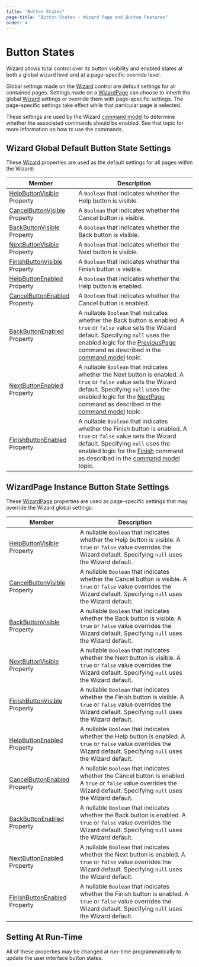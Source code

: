 ```yaml
---
title: "Button States"
page-title: "Button States - Wizard Page and Button Features"
order: 4
---
```

# Button States

Wizard allows total control over its button visibility and enabled states at both a global wizard level and at a page-specific override level.

Global settings made on the [Wizard](xref:@ActiproUIRoot.Controls.Wizard.Wizard) control are default settings for all contained pages.  Settings made on a [WizardPage](xref:@ActiproUIRoot.Controls.Wizard.WizardPage) can choose to inherit the global [Wizard](xref:@ActiproUIRoot.Controls.Wizard.Wizard) settings or override them with page-specific settings.  The page-specific settings take effect while that particular page is selected.

These settings are used by the Wizard [command model](../navigation-features/command-model.md) to determine whether the associated commands should be enabled.  See that topic for more information on how to use the commands.

## Wizard Global Default Button State Settings

These [Wizard](xref:@ActiproUIRoot.Controls.Wizard.Wizard) properties are used as the default settings for all pages within the Wizard:

| Member | Description |
|-----|-----|
| [HelpButtonVisible](xref:@ActiproUIRoot.Controls.Wizard.Wizard.HelpButtonVisible) Property | A `Boolean` that indicates whether the Help button is visible. |
| [CancelButtonVisible](xref:@ActiproUIRoot.Controls.Wizard.Wizard.CancelButtonVisible) Property | A `Boolean` that indicates whether the Cancel button is visible. |
| [BackButtonVisible](xref:@ActiproUIRoot.Controls.Wizard.Wizard.BackButtonVisible) Property | A `Boolean` that indicates whether the Back button is visible. |
| [NextButtonVisible](xref:@ActiproUIRoot.Controls.Wizard.Wizard.NextButtonVisible) Property | A `Boolean` that indicates whether the Next button is visible. |
| [FinishButtonVisible](xref:@ActiproUIRoot.Controls.Wizard.Wizard.FinishButtonVisible) Property | A `Boolean` that indicates whether the Finish button is visible. |
| [HelpButtonEnabled](xref:@ActiproUIRoot.Controls.Wizard.Wizard.HelpButtonEnabled) Property | A `Boolean` that indicates whether the Help button is enabled. |
| [CancelButtonEnabled](xref:@ActiproUIRoot.Controls.Wizard.Wizard.CancelButtonEnabled) Property | A `Boolean` that indicates whether the Cancel button is enabled. |
| [BackButtonEnabled](xref:@ActiproUIRoot.Controls.Wizard.Wizard.BackButtonEnabled) Property | A nullable `Boolean` that indicates whether the Back button is enabled.  A `true` or `false` value sets the Wizard default.  Specifying `null` uses the enabled logic for the [PreviousPage](xref:@ActiproUIRoot.Controls.Wizard.WizardCommands.PreviousPage) command as described in the [command model](../navigation-features/command-model.md) topic. |
| [NextButtonEnabled](xref:@ActiproUIRoot.Controls.Wizard.Wizard.NextButtonEnabled) Property | A nullable `Boolean` that indicates whether the Next button is enabled.  A `true` or `false` value sets the Wizard default.  Specifying `null` uses the enabled logic for the [NextPage](xref:@ActiproUIRoot.Controls.Wizard.WizardCommands.NextPage) command as described in the [command model](../navigation-features/command-model.md) topic. |
| [FinishButtonEnabled](xref:@ActiproUIRoot.Controls.Wizard.Wizard.FinishButtonEnabled) Property | A nullable `Boolean` that indicates whether the Finish button is enabled.  A `true` or `false` value sets the Wizard default.  Specifying `null` uses the enabled logic for the [Finish](xref:@ActiproUIRoot.Controls.Wizard.WizardCommands.Finish) command as described in the [command model](../navigation-features/command-model.md) topic. |

## WizardPage Instance Button State Settings

These [WizardPage](xref:@ActiproUIRoot.Controls.Wizard.WizardPage) properties are used as page-specific settings that may override the Wizard global settings:

| Member | Description |
|-----|-----|
| [HelpButtonVisible](xref:@ActiproUIRoot.Controls.Wizard.WizardPage.HelpButtonVisible) Property | A nullable `Boolean` that indicates whether the Help button is visible.  A `true` or `false` value overrides the Wizard default.  Specifying `null` uses the Wizard default. |
| [CancelButtonVisible](xref:@ActiproUIRoot.Controls.Wizard.WizardPage.CancelButtonVisible) Property | A nullable `Boolean` that indicates whether the Cancel button is visible.  A `true` or `false` value overrides the Wizard default.  Specifying `null` uses the Wizard default. |
| [BackButtonVisible](xref:@ActiproUIRoot.Controls.Wizard.WizardPage.BackButtonVisible) Property | A nullable `Boolean` that indicates whether the Back button is visible.  A `true` or `false` value overrides the Wizard default.  Specifying `null` uses the Wizard default. |
| [NextButtonVisible](xref:@ActiproUIRoot.Controls.Wizard.WizardPage.NextButtonVisible) Property | A nullable `Boolean` that indicates whether the Next button is visible.  A `true` or `false` value overrides the Wizard default.  Specifying `null` uses the Wizard default. |
| [FinishButtonVisible](xref:@ActiproUIRoot.Controls.Wizard.WizardPage.FinishButtonVisible) Property | A nullable `Boolean` that indicates whether the Finish button is visible.  A `true` or `false` value overrides the Wizard default.  Specifying `null` uses the Wizard default. |
| [HelpButtonEnabled](xref:@ActiproUIRoot.Controls.Wizard.WizardPage.HelpButtonEnabled) Property | A nullable `Boolean` that indicates whether the Help button is enabled.  A `true` or `false` value overrides the Wizard default.  Specifying `null` uses the Wizard default. |
| [CancelButtonEnabled](xref:@ActiproUIRoot.Controls.Wizard.WizardPage.CancelButtonEnabled) Property | A nullable `Boolean` that indicates whether the Cancel button is enabled.  A `true` or `false` value overrides the Wizard default.  Specifying `null` uses the Wizard default. |
| [BackButtonEnabled](xref:@ActiproUIRoot.Controls.Wizard.WizardPage.BackButtonEnabled) Property | A nullable `Boolean` that indicates whether the Back button is enabled.  A `true` or `false` value overrides the Wizard default.  Specifying `null` uses the Wizard default. |
| [NextButtonEnabled](xref:@ActiproUIRoot.Controls.Wizard.WizardPage.NextButtonEnabled) Property | A nullable `Boolean` that indicates whether the Next button is enabled.  A `true` or `false` value overrides the Wizard default.  Specifying `null` uses the Wizard default. |
| [FinishButtonEnabled](xref:@ActiproUIRoot.Controls.Wizard.WizardPage.FinishButtonEnabled) Property | A nullable `Boolean` that indicates whether the Finish button is enabled.  A `true` or `false` value overrides the Wizard default.  Specifying `null` uses the Wizard default. |

## Setting At Run-Time

All of these properties may be changed at run-time programmatically to update the user interface button states.
